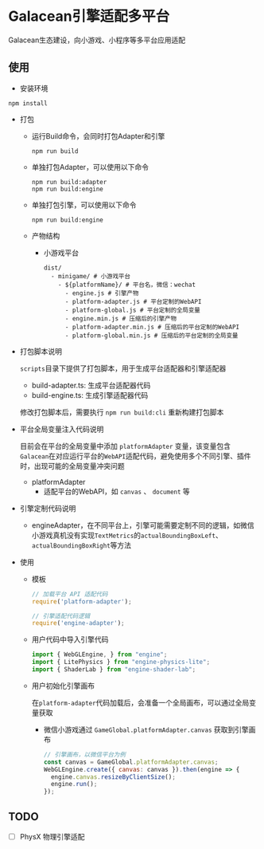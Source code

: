 # Galacean引擎适配多平台

Galacean生态建设，向小游戏、小程序等多平台应用适配

## 使用

- 安装环境
``` shell
npm install
```

- 打包
  - 运行Build命令，会同时打包Adapter和引擎
    ``` shell
    npm run build
    ```

  - 单独打包Adapter，可以使用以下命令
    ``` shell
    npm run build:adapter
    npm run build:engine
    ```

  - 单独打包引擎，可以使用以下命令
    ``` shell
    npm run build:engine
    ```

  - 产物结构
    - 小游戏平台
      ``` shell
      dist/
        - minigame/ # 小游戏平台
          - ${platformName}/ # 平台名，微信：wechat
            - engine.js # 引擎产物
            - platform-adapter.js # 平台定制的WebAPI
            - platform-global.js # 平台定制的全局变量
            - engine.min.js # 压缩后的引擎产物
            - platform-adapter.min.js # 压缩后的平台定制的WebAPI
            - platform-global.min.js # 压缩后的平台定制的全局变量
      ```

- 打包脚本说明
  
  `scripts`目录下提供了打包脚本，用于生成平台适配器和引擎适配器
    - build-adapter.ts: 生成平台适配器代码
    - build-engine.ts: 生成引擎适配器代码
  
  修改打包脚本后，需要执行 `npm run build:cli` 重新构建打包脚本


- 平台全局变量注入代码说明

  目前会在平台的全局变量中添加 `platformAdapter` 变量，该变量包含`Galacean`在对应运行平台的`WebAPI`适配代码，避免使用多个不同引擎、插件时，出现可能的全局变量冲突问题
  - platformAdapter
    - 适配平台的WebAPI，如 `canvas` 、 `document` 等

- 引擎定制代码说明
  - engineAdapter，在不同平台上，引擎可能需要定制不同的逻辑，如微信小游戏真机没有实现`TextMetrics`的`actualBoundingBoxLeft`、`actualBoundingBoxRight`等方法

- 使用
  - 模板
    ``` javascript
    // 加载平台 API 适配代码
    require('platform-adapter');

    // 引擎适配代码逻辑
    require('engine-adapter');
    ```

  - 用户代码中导入引擎代码
    ``` javascript
    import { WebGLEngine, } from "engine";
    import { LitePhysics } from "engine-physics-lite";
    import { ShaderLab } from "engine-shader-lab";
    ```

  - 用户初始化引擎画布

    在`platform-adapter`代码加载后，会准备一个全局画布，可以通过全局变量获取
    - 微信小游戏通过 `GameGlobal.platformAdapter.canvas` 获取到引擎画布
      ``` javascript
      // 引擎画布，以微信平台为例
      const canvas = GameGlobal.platformAdapter.canvas;
      WebGLEngine.create({ canvas: canvas }).then(engine => {
        engine.canvas.resizeByClientSize();
        engine.run();
      });
      ```

## TODO
- [ ] PhysX 物理引擎适配
